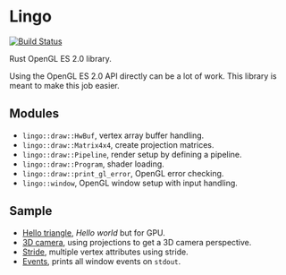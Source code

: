 # Lingo
[![Build Status](https://travis-ci.org/carlmartus/lingo.svg?branch=master)](https://travis-ci.org/carlmartus/lingo)

Rust OpenGL ES 2.0 library.

Using the OpenGL ES 2.0 API directly can be a lot of work.
This library is meant to make this job easier.

## Modules
 * `lingo::draw::HwBuf`, vertex array buffer handling.
 * `lingo::draw::Matrix4x4`, create projection matrices.
 * `lingo::draw::Pipeline`, render setup by defining a pipeline.
 * `lingo::draw::Program`, shader loading.
 * `lingo::draw::print_gl_error`, OpenGL error checking.
 * `lingo::window`, OpenGL window setup with input handling.

## Sample
- [Hello triangle](samples/hello_triangle.rs), *Hello world* but for GPU.
- [3D camera](samples/camera.rs), using projections to get a 3D camera
  perspective.
- [Stride](samples/stride.rs), multiple vertex attributes using stride.
- [Events](samples/events.rs), prints all window events on `stdout`.

